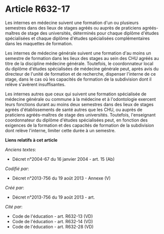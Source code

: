 # Article R632-17

Les internes en médecine suivent une formation d'un ou plusieurs semestres dans des lieux de stages agréés ou auprès de
praticiens agréés-maîtres de stage des universités, déterminés pour chaque diplôme d'études spécialisées et chaque diplôme
d'études spécialisées complémentaires dans les maquettes de formation.

Les internes de médecine générale suivent une formation d'au moins un semestre de formation dans les lieux des stages au sein
des CHU agréés au titre de la discipline médecine générale. Toutefois, le coordonnateur local du diplôme d'études
spécialisées de médecine générale peut, après avis du directeur de l'unité de formation et de recherche, dispenser l'interne
de ce stage, dans le cas où les capacités de formation de la subdivision dont il relève s'avèrent insuffisantes.

Les internes autres que ceux qui suivent une formation spécialisée de médecine générale ou commune à la médecine et à
l'odontologie exercent leurs fonctions durant au moins deux semestres dans des lieux de stages agréés d'établissements de
santé autres que les CHU, ou auprès de praticiens agréés-maîtres de stage des universités. Toutefois, l'enseignant
coordonnateur du diplôme d'études spécialisées peut, en fonction des exigences de la formation et des capacités de formation
de la subdivision dont relève l'interne, limiter cette durée à un semestre.

**Liens relatifs à cet article**

_Anciens textes_:

  - Décret n°2004-67 du 16 janvier 2004 - art. 15 (Ab)

_Codifié par_:

  - Décret n°2013-756 du 19 août 2013 -  Annexe (V)

_Créé par_:

  - Décret n°2013-756 du 19 août 2013 - art.

_Cité par_:

  - Code de l'éducation - art. R632-13 (VD)
  - Code de l'éducation - art. R632-14 (VD)
  - Code de l'éducation - art. R632-28 (VD)
